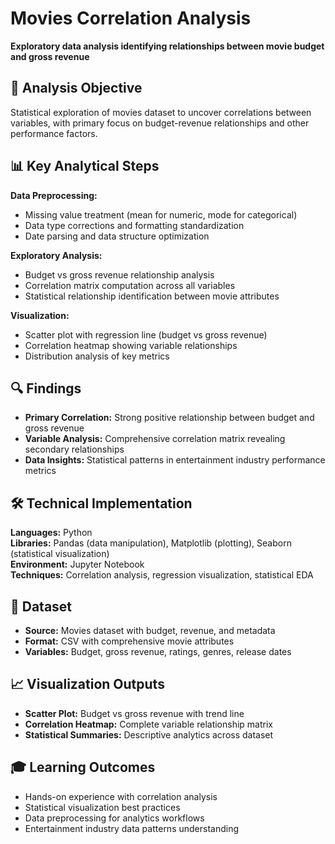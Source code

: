 # Movies Correlation Analysis
**Exploratory data analysis identifying relationships between movie budget and gross revenue**

## 🎯 Analysis Objective
Statistical exploration of movies dataset to uncover correlations between variables, with primary focus on budget-revenue relationships and other performance factors.

## 📊 Key Analytical Steps
**Data Preprocessing:**
- Missing value treatment (mean for numeric, mode for categorical)
- Data type corrections and formatting standardization
- Date parsing and data structure optimization

**Exploratory Analysis:**
- Budget vs gross revenue relationship analysis
- Correlation matrix computation across all variables
- Statistical relationship identification between movie attributes

**Visualization:**
- Scatter plot with regression line (budget vs gross revenue)
- Correlation heatmap showing variable relationships
- Distribution analysis of key metrics

## 🔍 Findings
- **Primary Correlation:** Strong positive relationship between budget and gross revenue
- **Variable Analysis:** Comprehensive correlation matrix revealing secondary relationships
- **Data Insights:** Statistical patterns in entertainment industry performance metrics

## 🛠️ Technical Implementation
**Languages:** Python  
**Libraries:** Pandas (data manipulation), Matplotlib (plotting), Seaborn (statistical visualization)  
**Environment:** Jupyter Notebook  
**Techniques:** Correlation analysis, regression visualization, statistical EDA

## 📁 Dataset
- **Source:** Movies dataset with budget, revenue, and metadata
- **Format:** CSV with comprehensive movie attributes
- **Variables:** Budget, gross revenue, ratings, genres, release dates

## 📈 Visualization Outputs
- **Scatter Plot:** Budget vs gross revenue with trend line
- **Correlation Heatmap:** Complete variable relationship matrix
- **Statistical Summaries:** Descriptive analytics across dataset

## 🎓 Learning Outcomes
- Hands-on experience with correlation analysis
- Statistical visualization best practices
- Data preprocessing for analytics workflows
- Entertainment industry data patterns understanding
